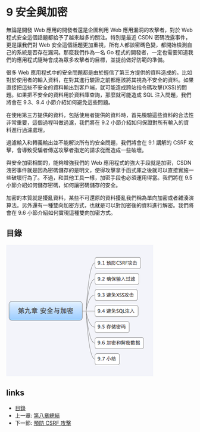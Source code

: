 # 9 安全與加密
無論是開發 Web 應用的開發者還是企圖利用 Web 應用漏洞的攻擊者，對於 Web 程式安全這個話題都給予了越來越多的關注。特別是最近 CSDN 密碼洩露事件，更是讓我們對 Web 安全這個話題更加重視，所有人都談密碼色變，都開始檢測自己的系統是否存在漏洞。那麼我們作為一名 Go 程式的開發者，一定也需要知道我們的應用程式隨時會成為眾多攻擊者的目標，並提前做好防範的準備。

很多 Web 應用程式中的安全問題都是由於輕信了第三方提供的資料造成的。比如對於使用者的輸入資料，在對其進行驗證之前都應該將其視為不安全的資料。如果直接把這些不安全的資料輸出到客戶端，就可能造成跨站指令碼攻擊(XSS)的問題。如果把不安全的資料用於資料庫查詢，那麼就可能造成 SQL 注入問題，我們將會在 9.3、9.4 小節介紹如何避免這些問題。

在使用第三方提供的資料，包括使用者提供的資料時，首先檢驗這些資料的合法性非常重要，這個過程叫做過濾，我們將在 9.2 小節介紹如何保證對所有輸入的資料進行過濾處理。

過濾輸入和轉義輸出並不能解決所有的安全問題，我們將會在 9.1 講解的 CSRF 攻擊，會導致受騙者傳送攻擊者指定的請求從而造成一些破壞。

與安全加密相關的，能夠增強我們的 Web 應用程式的強大手段就是加密，CSDN 洩密事件就是因為密碼儲存的是明文，使得攻擊拿手函式庫之後就可以直接實施一些破壞行為了。不過，和其他工具一樣，加密手段也必須運用得當。我們將在 9.5 小節介紹如何儲存密碼，如何讓密碼儲存的安全。

加密的本質就是擾亂資料，某些不可還原的資料擾亂我們稱為單向加密或者雜湊演算法。另外還有一種雙向加密方式，也就是可以對加密後的資料進行解密。我們將會在 9.6 小節介紹如何實現這種雙向加密方式。

## 目錄
  ![](images/navi9.png)

## links
   * [目錄](<preface.md>)
   * 上一章: [第八章總結](<08.5.md>)
   * 下一節: [預防 CSRF 攻擊](<09.1.md>)
